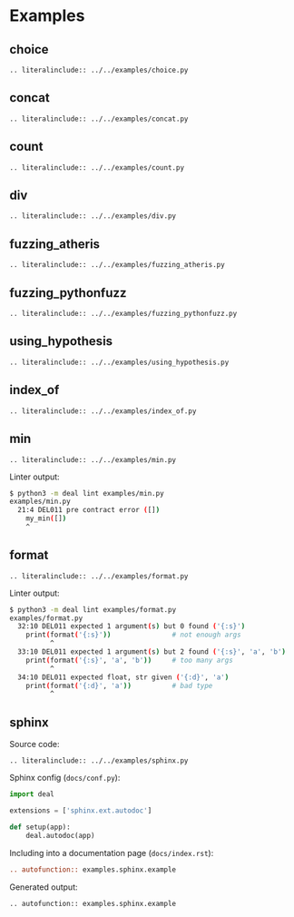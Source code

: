 # Examples

## choice

```{eval-rst}
.. literalinclude:: ../../examples/choice.py
```

## concat

```{eval-rst}
.. literalinclude:: ../../examples/concat.py
```

## count

```{eval-rst}
.. literalinclude:: ../../examples/count.py
```

## div

```{eval-rst}
.. literalinclude:: ../../examples/div.py
```

## fuzzing_atheris

```{eval-rst}
.. literalinclude:: ../../examples/fuzzing_atheris.py
```

## fuzzing_pythonfuzz

```{eval-rst}
.. literalinclude:: ../../examples/fuzzing_pythonfuzz.py
```

## using_hypothesis

```{eval-rst}
.. literalinclude:: ../../examples/using_hypothesis.py
```

## index_of

```{eval-rst}
.. literalinclude:: ../../examples/index_of.py
```

## min

```{eval-rst}
.. literalinclude:: ../../examples/min.py
```

Linter output:

```bash
$ python3 -m deal lint examples/min.py
examples/min.py
  21:4 DEL011 pre contract error ([])
    my_min([])
    ^
```

## format

```{eval-rst}
.. literalinclude:: ../../examples/format.py
```

Linter output:

```bash
$ python3 -m deal lint examples/format.py
examples/format.py
  32:10 DEL011 expected 1 argument(s) but 0 found ('{:s}')
    print(format('{:s}'))               # not enough args
          ^
  33:10 DEL011 expected 1 argument(s) but 2 found ('{:s}', 'a', 'b')
    print(format('{:s}', 'a', 'b'))     # too many args
          ^
  34:10 DEL011 expected float, str given ('{:d}', 'a')
    print(format('{:d}', 'a'))          # bad type
          ^
```

## sphinx

Source code:

```{eval-rst}
.. literalinclude:: ../../examples/sphinx.py
```

Sphinx config (`docs/conf.py`):

```python run
import deal

extensions = ['sphinx.ext.autodoc']

def setup(app):
    deal.autodoc(app)
```

Including into a documentation page (`docs/index.rst`):

```rst
.. autofunction:: examples.sphinx.example
```

Generated output:

```{eval-rst}
.. autofunction:: examples.sphinx.example
```
